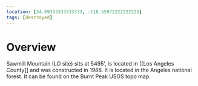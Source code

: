 ```yaml
---
location: [34.69333333333333, -118.55972222222222]
tags: [destroyed]
---
```


# Overview

Sawmill Mountain (LO site) sits at 5495', is located in [[Los Angeles County]] and was constructed in 1988. It is located in the Angeles national forest. It can be found on the Burnt Peak USGS topo map.

